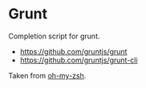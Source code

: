 Grunt
=====

Completion script for grunt.
 - https://github.com/gruntjs/grunt
 - https://github.com/gruntjs/grunt-cli

Taken from [oh-my-zsh](https://github.com/robbyrussell/oh-my-zsh/tree/master/plugins/grunt).
